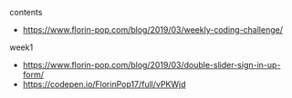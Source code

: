 
contents
* https://www.florin-pop.com/blog/2019/03/weekly-coding-challenge/

week1
* https://www.florin-pop.com/blog/2019/03/double-slider-sign-in-up-form/
* https://codepen.io/FlorinPop17/full/vPKWjd

